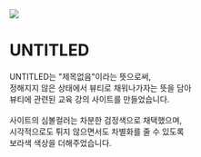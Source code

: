 <img src="https://capsule-render.vercel.app/api?type=waving&color=BDBDC8&height=200&section=header" />

# UNTITLED

UNTITLED는 "제목없음"이라는 뜻으로써,\
정해지지 않은 상태에서 뷰티로 채워나가자는 뜻을 담아\
뷰티에 관련된 교육 강의 사이트를 만들었습니다.\
\
사이트의 심볼컬러는 차분한 검정색으로 채택했으며,\
시각적으로도 튀지 않으면서도 차별화를 줄 수 있도록\
보라색 색상을 더해주었습니다.

